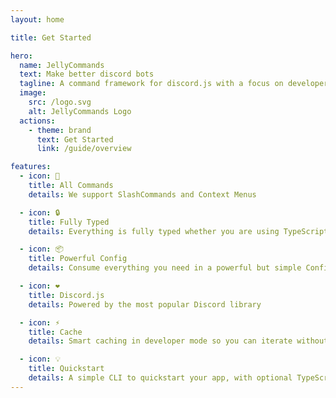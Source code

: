 ```yaml
---
layout: home

title: Get Started

hero:
  name: JellyCommands
  text: Make better discord bots
  tagline: A command framework for discord.js with a focus on developer experience.
  image:
    src: /logo.svg
    alt: JellyCommands Logo
  actions:
    - theme: brand
      text: Get Started
      link: /guide/overview

features:
  - icon: 🌈
    title: All Commands
    details: We support SlashCommands and Context Menus

  - icon: 🔒
    title: Fully Typed
    details: Everything is fully typed whether you are using TypeScript or JavaScript

  - icon: 📦
    title: Powerful Config
    details: Consume everything you need in a powerful but simple Config

  - icon: ❤️
    title: Discord.js
    details: Powered by the most popular Discord library

  - icon: ⚡️
    title: Cache
    details: Smart caching in developer mode so you can iterate without hitting ratelimits

  - icon: 💡
    title: Quickstart
    details: A simple CLI to quickstart your app, with optional TypeScript and auto restarts out of the box
---
```

